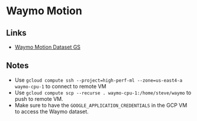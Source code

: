 # Waymo Motion

## Links

- [Waymo Motion Dataset GS](https://console.cloud.google.com/storage/browser/waymo_open_dataset_motion_v_1_2_0)

## Notes

- Use `gcloud compute ssh --project=high-perf-ml --zone=us-east4-a waymo-cpu-1` to connect to remote VM
- Use `gcloud compute scp --recurse . waymo-cpu-1:/home/steve/waymo` to push to remote VM.
- Make sure to have the `GOOGLE_APPLICATION_CREDENTIALS` in the GCP VM to access the Waymo dataset.